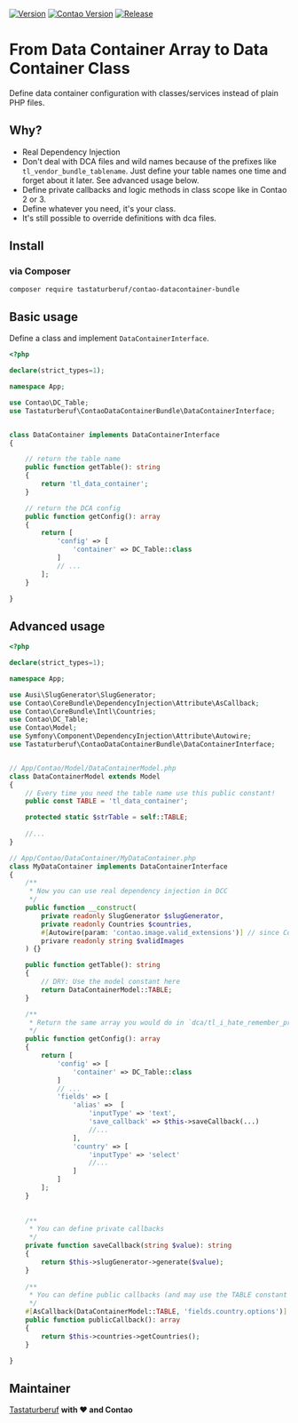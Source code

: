 [![Version](http://img.shields.io/packagist/v/tastaturberuf/contao-datacontainer-bundle)](https://packagist.org/packages/tastaturberuf/contao-datacontainer-bundle)
[![Contao Version](https://img.shields.io/badge/contao--version-^4.13-%23F47C00)](https://contao.org)
[![Release](https://img.shields.io/github/release-date/tastaturberuf/contao-datacontainer-bundle)](https://github.com/Tastaturberuf/contao-datacontainer-bundle)

# From Data Container Array to Data Container Class

Define data container configuration with classes/services instead of plain PHP files.

## Why?

- Real Dependency Injection
- Don't deal with DCA files and wild names because of the prefixes like `tl_vendor_bundle_tablename`. Just define your
  table names one time and forget about it later. See advanced usage below.
- Define private callbacks and logic methods in class scope like in Contao 2 or 3.
- Define whatever you need, it's your class.
- It's still possible to override definitions with dca files.

## Install

### via Composer

```
composer require tastaturberuf/contao-datacontainer-bundle
```

## Basic usage

Define a class and implement `DataContainerInterface`.

```php
<?php

declare(strict_types=1);

namespace App;

use Contao\DC_Table;
use Tastaturberuf\ContaoDataContainerBundle\DataContainerInterface;


class DataContainer implements DataContainerInterface
{

    // return the table name
    public function getTable(): string
    {
        return 'tl_data_container';
    }

    // return the DCA config
    public function getConfig(): array
    {
        return [
            'config' => [
                'container' => DC_Table::class
            ]
            // ...
        ];
    }

}
```

## Advanced usage

```php
<?php

declare(strict_types=1);

namespace App;

use Ausi\SlugGenerator\SlugGenerator;
use Contao\CoreBundle\DependencyInjection\Attribute\AsCallback;
use Contao\CoreBundle\Intl\Countries;
use Contao\DC_Table;
use Contao\Model;
use Symfony\Component\DependencyInjection\Attribute\Autowire;
use Tastaturberuf\ContaoDataContainerBundle\DataContainerInterface;


// App/Contao/Model/DataContainerModel.php
class DataContainerModel extends Model
{
    // Every time you need the table name use this public constant!
    public const TABLE = 'tl_data_container';

    protected static $strTable = self::TABLE;
    
    //...
}

// App/Contao/DataContainer/MyDataContainer.php
class MyDataContainer implements DataContainerInterface
{
    /**
     * Now you can use real dependency injection in DCC 
     */
    public function __construct(
        private readonly SlugGenerator $slugGenerator,
        private readonly Countries $countries,
        #[Autowire(param: 'contao.image.valid_extensions')] // since Contao 5 / Symfony 6 
        privare readonly string $validImages
    ) {}

    public function getTable(): string
    {
        // DRY: Use the model constant here
        return DataContainerModel::TABLE;
    }

    /**
     * Return the same array you would do in `dca/tl_i_hate_remember_prefixes_table.php`
     */
    public function getConfig(): array
    {
        return [
            'config' => [
                'container' => DC_Table::class
            ]
            // ...
            'fields' => [
                'alias' =>  [
                    'inputType' => 'text',
                    'save_callback' => $this->saveCallback(...)
                    //...
                ],
                'country' => [
                    'inputType' => 'select'
                    //...
                ]
            ]
        ];
    }
    
    
    /**
     * You can define private callbacks
     */
    private function saveCallback(string $value): string
    {
        return $this->slugGenerator->generate($value);
    }
    
    /**
     * You can define public callbacks (and may use the TABLE constant from the model)
     */
    #[AsCallback(DataContainerModel::TABLE, 'fields.country.options')]
    public function publicCallback(): array 
    {
        return $this->countries->getCountries();
    }

}
```

## Maintainer

[Tastaturberuf](https://tastaturberuf.de) **with ♥ and Contao**
